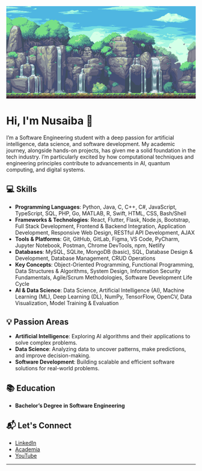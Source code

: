 <div align="center">
  <img src="https://github.com/NusaibaNr/NusaibaNr/blob/main/gif.gif?raw=true" alt="Waterfall" />
</div>

# Hi, I'm Nusaiba 👋

I’m a Software Engineering student with a deep passion for artificial intelligence, data science, and software development. My academic journey, alongside hands-on projects, has given me a solid foundation in the tech industry. I’m particularly excited by how computational techniques and engineering principles contribute to advancements in AI, quantum computing, and digital systems.

## 💻 Skills
- **Programming Languages**: Python, Java, C, C++, C#, JavaScript, TypeScript, SQL, PHP, Go, MATLAB, R, Swift, HTML, CSS, Bash/Shell
- **Frameworks & Technologies**: React, Flutter, Flask, Node.js, Bootstrap, Full Stack Development, Frontend & Backend Integration, Application Development, Responsive Web Design, RESTful API Development, AJAX
- **Tools & Platforms**: Git, GitHub, GitLab, Figma, VS Code, PyCharm, Jupyter Notebook, Postman, Chrome DevTools, npm, Netlify
- **Databases**:  MySQL, SQLite, MongoDB (basic), SQL, Database Design & Development, Database Management, CRUD Operations
- **Key Concepts**: Object-Oriented Programming, Functional Programming, Data Structures & Algorithms, System Design, Information Security Fundamentals, Agile/Scrum Methodologies, Software Development Life Cycle 
- **AI & Data Science**: Data Science, Artificial Intelligence (AI), Machine Learning (ML), Deep Learning (DL), NumPy, TensorFlow, OpenCV, Data Visualization, Model Training & Evaluation

## 💡 Passion Areas
- **Artificial Intelligence**: Exploring AI algorithms and their applications to solve complex problems.  
- **Data Science**: Analyzing data to uncover patterns, make predictions, and improve decision-making.  
- **Software Development**: Building scalable and efficient software solutions for real-world problems.

## 📚 Education
- **Bachelor’s Degree in Software Engineering**

## 📬 Let's Connect
- [LinkedIn](https://www.linkedin.com/in/nusaiba-n-959a90296/)  
- [Academia](https://uskudar.academia.edu/NusaibaNoor)  
- [YouTube](https://www.youtube.com/@Nusaibannoor)

---

